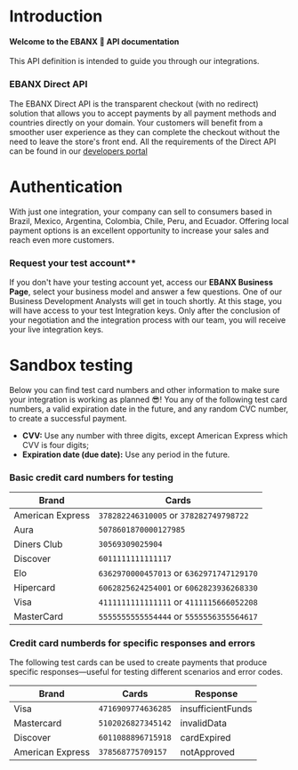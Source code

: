 # Introduction
#### Welcome to the EBANX 🦄 API documentation
This API definition is intended to guide you through our integrations.
### EBANX Direct API
The EBANX Direct API is the transparent checkout (with no redirect) solution that allows you to accept payments by all payment methods and countries directly on your domain. Your customers will benefit from a smoother user experience as they can complete the checkout without the need to leave the store's front end.
All the requirements of the Direct API can be found in our [developers portal](https://developers.ebanx.com/api-reference/ebanx-payment-api/payment-reference/reference-direct-operation/)


# Authentication
With just one integration, your company can sell to consumers based in Brazil, Mexico, Argentina, Colombia, Chile, Peru, and Ecuador. Offering local payment options is an excellent opportunity to increase your sales and reach even more customers.   


### Request your test account**  
If you don't have your testing account yet, access our **EBANX Business Page**, select your business model and answer a few questions. One of our Business Development Analysts will get in touch shortly. At this stage, you will have access to your test Integration keys. Only after the conclusion of your negotiation and the integration process with our team, you will receive your live integration keys.  


# Sandbox testing  

Below you can find test card numbers and other information to make sure your integration is working as planned 😎! 
You any of the following test card numbers, a valid expiration date in the future, and any random CVC number, to create a successful payment.

- **CVV:** Use any number with three digits, except American Express which CVV is four digits;  
- **Expiration date (due date):** Use any period in the future.  

### Basic credit card numbers for testing

Brand | Cards
------ | ------
American Express    | `378282246310005` or `378282749798722`  
Aura                | `5078601870000127985`
Diners Club         | `30569309025904`
Discover            | `6011111111111117`
Elo                 | `6362970000457013` or `6362971747129170`
Hipercard           | `6062825624254001` or `6062823936268330`
Visa                | `4111111111111111` or `4111115666052208`
MasterCard          | `5555555555554444` or `5555556355564617`


### Credit card numberds for specific responses and errors

The following test cards can be used to create payments that produce specific responses—useful for testing different scenarios and error codes.

Brand | Cards | Response 
------ | ------ | ------
Visa | `4716909774636285` | insufficientFunds
Mastercard | `5102026827345142` | invalidData
Discover | `6011088896715918` | cardExpired
American Express | `378568775709157` | notApproved
